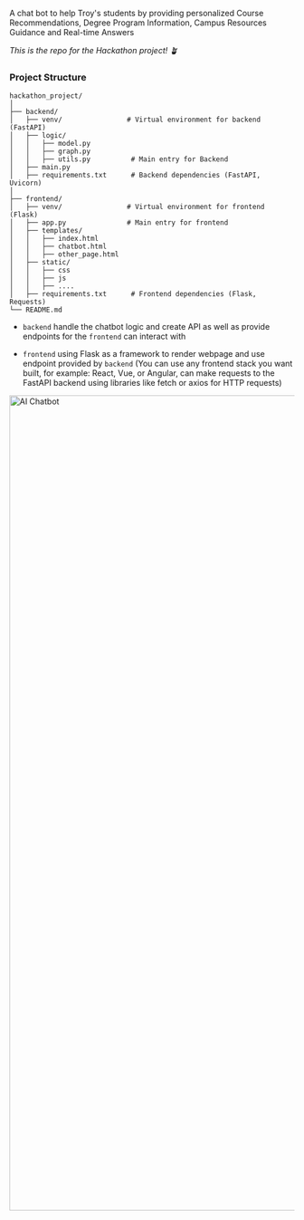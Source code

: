  A chat bot to help Troy's students by providing personalized Course Recommendations, Degree Program Information, Campus Resources Guidance and Real-time Answers

*This is the repo for the Hackathon project! 🪴*

### Project Structure
```
hackathon_project/
│
├── backend/
│   ├── venv/                # Virtual environment for backend (FastAPI)
│   ├── logic/
│   │   ├── model.py
│   │   ├── graph.py
│   │   ├── utils.py          # Main entry for Backend
│   ├── main.py 
│   ├── requirements.txt      # Backend dependencies (FastAPI, Uvicorn)
│
├── frontend/
│   ├── venv/                # Virtual environment for frontend (Flask)
│   ├── app.py               # Main entry for frontend
│   ├── templates/
│   │   ├── index.html
│   │   ├── chatbot.html
│   │   ├── other_page.html
│   ├── static/
│   │   ├── css
│   │   ├── js
│   │   ├── ....
│   ├── requirements.txt      # Frontend dependencies (Flask, Requests)
└── README.md
```

* ```backend``` handle the chatbot logic and create API as well as provide endpoints for the ```frontend``` can interact with

* ```frontend``` using Flask as a framework to render webpage and use endpoint provided by ```backend``` (You can use any frontend stack you want built, for example: React, Vue, or Angular, can make requests to the FastAPI backend using libraries like fetch or axios for HTTP requests)

<img width="1440" alt="AI Chatbot" src="https://github.com/user-attachments/assets/32876703-0f28-41f6-ae98-5871269e4e2e" />



